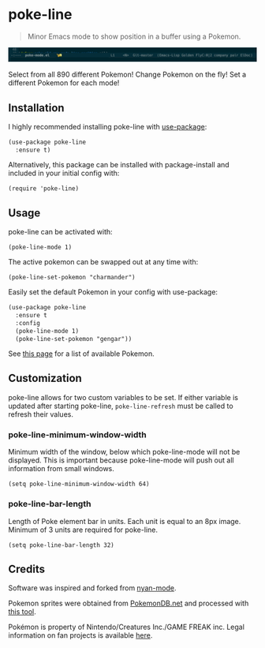 # poke-line

> Minor Emacs mode to show position in a buffer using a Pokemon.

![Demo GIF](/docs/demo.gif)

Select from all 890 different Pokemon! Change Pokemon on the fly! Set a
different Pokemon for each mode!

## Installation

I highly recommended installing poke-line with
[use-package](https://github.com/jwiegley/use-package):

```elisp
(use-package poke-line
  :ensure t)
```

Alternatively, this package can be installed with package-install
and included in your initial config with:

```elisp
(require 'poke-line)
```

## Usage

poke-line can be activated with:

```elisp
(poke-line-mode 1)
```

The active pokemon can be swapped out at any time with:

```elisp
(poke-line-set-pokemon "charmander")
```

Easily set the default Pokemon in your config with use-package:

```elisp
(use-package poke-line
  :ensure t
  :config
  (poke-line-mode 1)
  (poke-line-set-pokemon "gengar"))
```

See [this page](docs/pokemon.md) for a list of available Pokemon.

## Customization

poke-line allows for two custom variables to be set. If either variable is
updated after starting poke-line, `poke-line-refresh` must be called to
refresh their values.

### poke-line-minimum-window-width

Minimum width of the window, below which poke-line-mode will not be displayed. This
is important because poke-line-mode will push out all information from small
windows.

```elisp
(setq poke-line-minimum-window-width 64)
```

### poke-line-bar-length

Length of Poke element bar in units.  Each unit is equal to an 8px image.
Minimum of 3 units are required for poke-line.

```elisp
(setq poke-line-bar-length 32)
```

## Credits

Software was inspired and forked from [nyan-mode](https://github.com/TeMPOraL/nyan-mode).

Pokemon sprites were obtained from [PokemonDB.net](https://img.pokemondb.net/sprites/)
and processed with [this tool](https://github.com/RyanMillerC/poke-position-images).

Pokémon is property of Nintendo/Creatures Inc./GAME FREAK inc. Legal
information on fan projects is available [here](https://www.pokemon.com/us/legal/).
